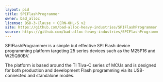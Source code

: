 ```yaml
---
layout: pid
title: SPIFlashProgrammer
owner: bad_alloc
license: BSD-3-Clause + CERN-OHL-S v2
site: https://github.com/bad-alloc-heavy-industries/SPIFlashProgrammer
source: https://github.com/bad-alloc-heavy-industries/SPIFlashProgrammer
---
```

SPIFlashProgrammer is a simple but effective SPI Flash device programming platform
targeting 25 series devices such as the M25P16 and W25Q80BV.

The platform is based around the TI Tiva-C series of MCUs and is designed for both
production and development Flash programming via its USB-connected and standalone modes.
